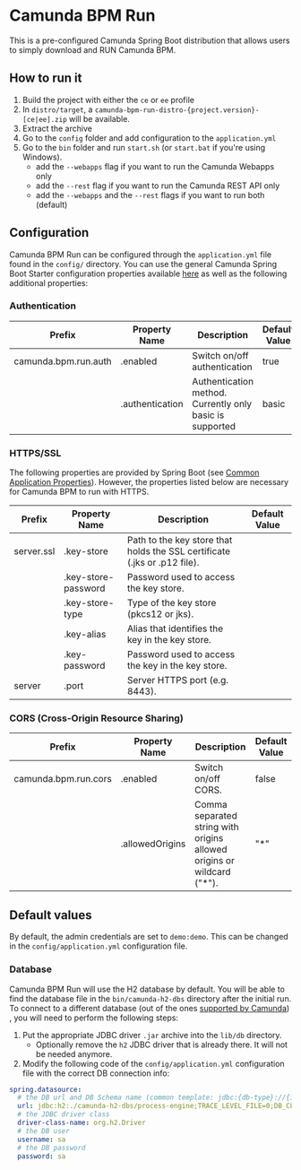 # Camunda BPM Run

This is a pre-configured Camunda Spring Boot distribution that allows users to simply download and RUN Camunda BPM.

## How to run it
1. Build the project with either the `ce` or `ee` profile
2. In `distro/target`, a `camunda-bpm-run-distro-{project.version}-[ce|ee].zip` will be available.
3. Extract the archive
4. Go to the `config` folder and add configuration to the `application.yml`
5. Go to the `bin` folder and run `start.sh` (or `start.bat` if you're using Windows).
   * add the `--webapps` flag if you want to run the Camunda Webapps only
   * add the `--rest` flag if you want to run the Camunda REST API only
   * add the `--webapps` and the `--rest` flags if you want to run both (default)
  
## Configuration

Camunda BPM Run can be configured through the `application.yml` file found in the `config/` directory. 
You can use the general Camunda Spring Boot Starter configuration properties available [here](https://docs.camunda.org/manual/latest/user-guide/spring-boot-integration/configuration/#camunda-engine-properties) as well as the following additional properties:
 
### Authentication

| Prefix               | Property Name   | Description                                                | Default Value |
|----------------------|-----------------|------------------------------------------------------------|---------------|
| camunda.bpm.run.auth | .enabled        | Switch on/off authentication                               | true          |
|                      | .authentication | Authentication method.  Currently only basic is supported  | basic         |

### HTTPS/SSL

The following properties are provided by Spring Boot (see [Common Application Properties](https://docs.spring.io/spring-boot/docs/current/reference/html/appendix-application-properties.html#server-properties)). However, the properties listed below are necessary for Camunda BPM to run with HTTPS.

| Prefix     | Property Name       | Description                                                               | Default Value |
|------------|---------------------|---------------------------------------------------------------------------|---------------|
| server.ssl | .key-store          | Path to the key store that holds the SSL certificate (.jks or .p12 file). |               |
|            | .key-store-password | Password used to access the key store.                                    |               |
|            | .key-store-type     | Type of the key store (pkcs12 or jks).                                    |               |
|            | .key-alias          | Alias that identifies the key in the key store.                           |               |
|            | .key-password       | Password used to access the key in the key store.                         |               |
| server     | .port               | Server HTTPS port (e.g. 8443).                                            |               |

### CORS (Cross-Origin Resource Sharing)

| Prefix               | Property Name   | Description                                                            | Default Value |
|----------------------|-----------------|------------------------------------------------------------------------|---------------|
| camunda.bpm.run.cors | .enabled        | Switch on/off CORS.                                                    | false         |
|                      | .allowedOrigins | Comma separated string with origins allowed origins or wildcard ("*"). | "*"           |

## Default values

By default, the admin credentials are set to `demo:demo`. This can be changed in the `config/application.yml` configuration file.

### Database

Camunda BPM Run will use the H2 database by default. You will be able to find the database file in the
 `bin/camunda-h2-dbs` directory after the initial run. To connect to a different database (out of
  the ones [supported by Camunda](https://docs.camunda.org/manual/latest/introduction/supported-environments/#databases))
 , you will need to perform the following steps:
1. Put the appropriate JDBC driver `.jar` archive into the `lib/db` directory.
   * Optionally remove the `h2` JDBC driver that is already there. It will not be needed anymore.
2. Modify the following code of the `config/application.yml` configuration file with the correct DB
 connection info:
```yaml
spring.datasource:
  # the DB url and DB Schema name (common template: jdbc:{db-type}://{ip-address}:{port}/{db-schema-name}
  url: jdbc:h2:./camunda-h2-dbs/process-engine;TRACE_LEVEL_FILE=0;DB_CLOSE_ON_EXIT=FALSE
  # the JDBC driver class
  driver-class-name: org.h2.Driver
  # the DB user
  username: sa
  # the DB password
  password: sa
```
